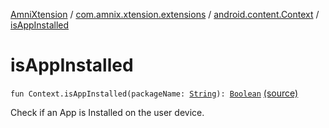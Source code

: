 [AmniXtension](../../index.md) / [com.amnix.xtension.extensions](../index.md) / [android.content.Context](index.md) / [isAppInstalled](./is-app-installed.md)

# isAppInstalled

`fun Context.isAppInstalled(packageName: `[`String`](https://kotlinlang.org/api/latest/jvm/stdlib/kotlin/-string/index.html)`): `[`Boolean`](https://kotlinlang.org/api/latest/jvm/stdlib/kotlin/-boolean/index.html) [(source)](https://github.com/AmniX/AmniXTension/tree/master/AmniXtension/src/main/java/com/amnix/xtension/extensions/ContextExtension.kt#L183)

Check if an App is Installed on the user device.

